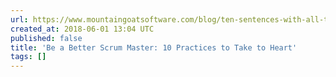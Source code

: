 ```yaml
---
url: https://www.mountaingoatsoftware.com/blog/ten-sentences-with-all-the-scrum-master-advice-youll-ever-need#When:16:00:00Z
created_at: 2018-06-01 13:04 UTC
published: false
title: 'Be a Better Scrum Master: 10 Practices to Take to Heart'
tags: []
---
```



